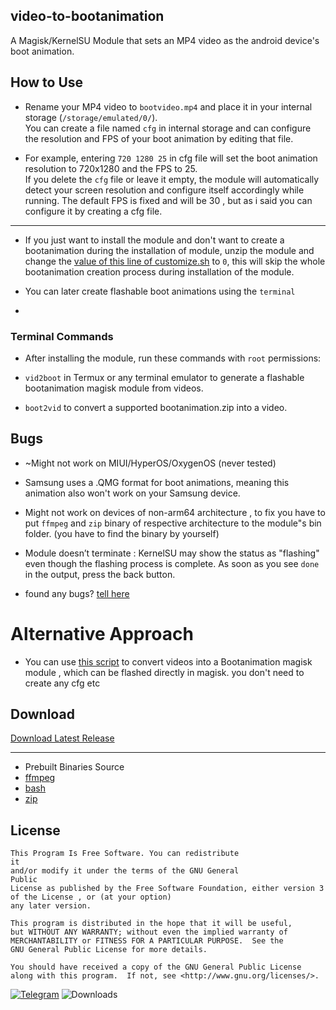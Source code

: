 ## video-to-bootanimation
A Magisk/KernelSU Module that sets an MP4 video as the android device's boot animation.

## How to Use
- Rename your MP4 video to `bootvideo.mp4` and place it in your internal storage (`/storage/emulated/0/`).  
You can create a file named `cfg` in internal storage and can configure the resolution and FPS of your boot animation by editing that file.

- For example, entering `720 1280 25` in cfg file will set the boot animation resolution to 720x1280 and the FPS to 25.  
If you delete the `cfg` file or leave it empty, the module will automatically detect your screen resolution and configure itself accordingly while running. The default FPS is fixed and will be 30 , but as i said you can configure it by creating a cfg file.

---

- If you just want to install the module and don't want to create a bootanimation during the installation of module, unzip the module and change the [value of this line of customize.sh](https://github.com/Magisk-Modules-Alt-Repo/video-to-bootanimation/blob/main/customize.sh#L15) to `0`, this will skip the whole bootanimation creation process during installation of the module.
- You can later create flashable boot animations using the `terminal`

- 

### Terminal Commands

- After installing the module, run these commands with `root` permissions:

- `vid2boot` in Termux or any terminal emulator to generate a flashable bootanimation magisk module from videos.

- `boot2vid` to convert a supported bootanimation.zip into a video.


## Bugs
- ~Might not work on MIUI/HyperOS/OxygenOS (never tested)
- Samsung uses a .QMG format for boot animations, meaning this animation also won't work on your Samsung device.
- Might not work on devices of non-arm64 architecture , to fix you have to put `ffmpeg` and `zip` binary of respective architecture to the module"s bin folder. (you have to find the binary by yourself)
- Module doesn’t terminate : KernelSU may show the status as "flashing" even though the flashing process is complete. As soon as you see `done` in the output, press the back button.



- found any bugs?
  [tell here](https://t.me/ximistuffschat)

# Alternative Approach
- You can use [this script](https://github.com/rhythmcache/Video-to-BootAnimation-Creator-Script/tree/main) to convert videos into a Bootanimation magisk module , which can be flashed directly in magisk. you don't need to create any cfg etc

## Download

[Download Latest Release](https://github.com/rhythmcache/video-to-bootanimation/releases/download/V3/video-to-bootanimation-main.zip)

---

- Prebuilt Binaries Source
- [ffmpeg](https://github.com/Khang-NT/ffmpeg-binary-android)
- [bash](https://github.com/Magisk-Modules-Alt-Repo/mkshrc/tree/master/common/bash)
- [zip](https://packages.termux.dev/apt/termux-main/pool/main/z/zip/)

## License

    This Program Is Free Software. You can redistribute
    it
    and/or modify it under the terms of the GNU General
    Public
    License as published by the Free Software Foundation, either version 3
    of the License , or (at your option) 
    any later version.

    This program is distributed in the hope that it will be useful,
    but WITHOUT ANY WARRANTY; without even the implied warranty of
    MERCHANTABILITY or FITNESS FOR A PARTICULAR PURPOSE.  See the
    GNU General Public License for more details.

    You should have received a copy of the GNU General Public License
    along with this program.  If not, see <http://www.gnu.org/licenses/>.
[![Telegram](https://img.shields.io/badge/Telegram-Join%20Chat-blue?style=flat-square&logo=telegram)](https://t.me/ximistuffschat)
![Downloads](https://img.shields.io/github/downloads/Magisk-Modules-Alt-Repo/video-to-bootanimation/total.svg)

